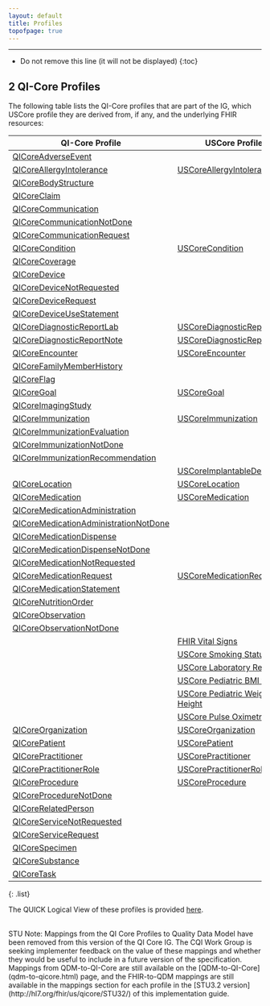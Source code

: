 ```yaml
---
layout: default
title: Profiles
topofpage: true
---
```


---

<!-- TOC  the css styling for this is \pages\assets\css\project.css under 'markdown-toc'-->

* Do not remove this line (it will not be displayed)
{:toc}

## 2 QI-Core Profiles

The following table lists the QI-Core profiles that are part of the IG, which USCore profile they are derived from, if
any, and the underlying FHIR resources:

|QI-Core Profile|USCore Profile|Base Resource|
|---|---|---|
|[QICoreAdverseEvent](StructureDefinition-qicore-adverseevent.html)| |[AdverseEvent]({{site.data.fhir.path}}adverseevent.html)|
|[QICoreAllergyIntolerance](StructureDefinition-qicore-allergyintolerance.html)| [USCoreAllergyIntolerance](http://hl7.org/fhir/us/core/StructureDefinition-us-core-allergyintolerance.html) |[AllergyIntolerance]({{site.data.fhir.path}}allergyintolerance.html)|
|[QICoreBodyStructure](StructureDefinition-qicore-bodystructure.html)| |[BodyStructure]({{site.data.fhir.path}}bodystructure.html)|
|[QICoreClaim](StructureDefinition-qicore-claim.html)| |[Claim]({{site.data.fhir.path}}claim.html)|
|[QICoreCommunication](StructureDefinition-qicore-communication.html)| |[Communication]({{site.data.fhir.path}}communication.html)|
|[QICoreCommunicationNotDone](StructureDefinition-qicore-communicationnotdone.html)| |[Communication]({{site.data.fhir.path}}communication.html)|
|[QICoreCommunicationRequest](StructureDefinition-qicore-communicationrequest.html)| |[CommunicationRequest]({{site.data.fhir.path}}communicationrequest.html)|
|[QICoreCondition](StructureDefinition-qicore-condition.html)| [USCoreCondition](http://hl7.org/fhir/us/core/StructureDefinition-us-core-condition.html) |[Condition]({{site.data.fhir.path}}condition.html)|
|[QICoreCoverage](StructureDefinition-qicore-coverage.html)| |[Coverage]({{site.data.fhir.path}}coverage.html)|
|[QICoreDevice](StructureDefinition-qicore-device.html)| |[Device]({{site.data.fhir.path}}device.html)|
|[QICoreDeviceNotRequested](StructureDefinition-qicore-devicenotrequested.html)| |[DeviceRequest]({{site.data.fhir.path}}devicerequest.html)|
|[QICoreDeviceRequest](StructureDefinition-qicore-devicerequest.html)| |[DeviceRequest]({{site.data.fhir.path}}devicerequest.html)|
|[QICoreDeviceUseStatement](StructureDefinition-qicore-deviceusestatement.html)| |[DeviceUseStatement]({{site.data.fhir.path}}deviceusestatement.html)|
|[QICoreDiagnosticReportLab](StructureDefinition-qicore-diagnosticreport-lab.html)| [USCoreDiagnosticReportLab](http://hl7.org/fhir/us/core/StructureDefinition-us-core-diagnosticreport-lab.html) |[DiagnosticReport]({{site.data.fhir.path}}diagnosticreport.html)|
|[QICoreDiagnosticReportNote](StructureDefinition-qicore-diagnosticreport-note.html)| [USCoreDiagnosticReportNote](http://hl7.org/fhir/us/core/StructureDefinition-us-core-diagnosticreport-note.html) |[DiagnosticReport]({{site.data.fhir.path}}diagnosticreport.html)|
|[QICoreEncounter](StructureDefinition-qicore-encounter.html)| [USCoreEncounter](http://hl7.org/fhir/us/core/StructureDefinition-us-core-encounter.html) |[Encounter]({{site.data.fhir.path}}encounter.html)|
|[QICoreFamilyMemberHistory](StructureDefinition-qicore-familymemberhistory.html)| |[FamilyMemberHistory]({{site.data.fhir.path}}familymemberhistory.html)|
|[QICoreFlag](StructureDefinition-qicore-flag.html)| |[Flag]({{site.data.fhir.path}}flag.html)|
|[QICoreGoal](StructureDefinition-qicore-goal.html)| [USCoreGoal](http://hl7.org/fhir/us/core/StructureDefinition-us-core-goal.html) |[Goal]({{site.data.fhir.path}}goal.html)|
|[QICoreImagingStudy](StructureDefinition-qicore-imagingstudy.html)| |[ImagingStudy]({{site.data.fhir.path}}imagingstudy.html)|
|[QICoreImmunization](StructureDefinition-qicore-immunization.html)| [USCoreImmunization](http://hl7.org/fhir/us/core/StructureDefinition-us-core-immunization.html) |[Immunization]({{site.data.fhir.path}}immunization.html)|
|[QICoreImmunizationEvaluation](StructureDefinition-qicore-immunizationevaluation.html)| |[ImmunizationEvaluation]({{site.data.fhir.path}}immunizationevaluation.html)|
|[QICoreImmunizationNotDone](StructureDefinition-qicore-immunizationnotdone.html)| |[Immunization]({{site.data.fhir.path}}immunization.html)|
|[QICoreImmunizationRecommendation](StructureDefinition-qicore-immunizationrec.html)| |[ImmunizationRecommendation]({{site.data.fhir.path}}immunizationrecommendation.html)|
| | [USCoreImplantableDevice](http://hl7.org/fhir/us/core/StructureDefinition-us-core-implantable-device.html) |[Device]({{site.data.fhir.path}}device.html)|
|[QICoreLocation](StructureDefinition-qicore-location.html)| [USCoreLocation](http://hl7.org/fhir/us/core/StructureDefinition-us-core-location.html) |[Location]({{site.data.fhir.path}}location.html)|
|[QICoreMedication](StructureDefinition-qicore-medication.html)| [USCoreMedication](http://hl7.org/fhir/us/core/StructureDefinition-us-core-medication.html) |[Medication]({{site.data.fhir.path}}medication.html)|
|[QICoreMedicationAdministration](StructureDefinition-qicore-medicationadministration.html)| |[MedicationAdministration]({{site.data.fhir.path}}medicationadministration.html)|
|[QICoreMedicationAdministrationNotDone](StructureDefinition-qicore-mednotadministered.html)| |[MedicationAdministration]({{site.data.fhir.path}}medicationadministration.html)|
|[QICoreMedicationDispense](StructureDefinition-qicore-medicationdispense.html)| |[MedicationDispense]({{site.data.fhir.path}}medicationdispense.html)|
|[QICoreMedicationDispenseNotDone](StructureDefinition-qicore-medicationnotdispensed.html)| |[MedicationDispense]({{site.data.fhir.path}}medicationdispense.html)|
|[QICoreMedicationNotRequested](StructureDefinition-qicore-medicationnotrequested.html)| |[MedicationRequest]({{site.data.fhir.path}}medicationrequest.html)|
|[QICoreMedicationRequest](StructureDefinition-qicore-medicationrequest.html)| [USCoreMedicationRequest](http://hl7.org/fhir/us/core/StructureDefinition-us-core-medicationrequest.html) |[MedicationRequest]({{site.data.fhir.path}}medicationrequest.html)|
|[QICoreMedicationStatement](StructureDefinition-qicore-medicationstatement.html)| |[MedicationStatement]({{site.data.fhir.path}}medicationstatement.html)|
|[QICoreNutritionOrder](StructureDefinition-qicore-nutritionorder.html)| |[NutritionOrder]({{site.data.fhir.path}}nutritionorder.html)|
|[QICoreObservation](StructureDefinition-qicore-observation.html)| |[Observation]({{site.data.fhir.path}}observation.html)|
|[QICoreObservationNotDone](StructureDefinition-qicore-observationnotdone.html)| |[Observation]({{site.data.fhir.path}}observation.html)|
| | [FHIR Vital Signs]({{site.data.fhir.path}}observation-vitalsigns.html) | [Observation]({{site.data.fhir.path}}observation.html) |
| | [USCore Smoking Status](http://hl7.org/fhir/us/core/StructureDefinition-us-core-smokingstatus.html) | [Observation]({{site.data.fhir.path}}observation.html) |
| | [USCore Laboratory Result](http://hl7.org/fhir/us/core/StructureDefinition-us-core-observation-lab.html) | [Observation]({{site.data.fhir.path}}observation.html) |
| | [USCore Pediatric BMI for Age](http://hl7.org/fhir/us/core/StructureDefinition-pediatric-bmi-for-age.html) | [Observation]({{site.data.fhir.path}}observation.html) |
| | [USCore Pediatric Weight for Height](http://hl7.org/fhir/us/core/StructureDefinition-pediatric-weight-for-height.html) | [Observation]({{site.data.fhir.path}}observation.html) |
| | [USCore Pulse Oximetry](http://hl7.org/fhir/us/core/StructureDefinition-us-core-pulse-oximetry.html) | [Observation]({{site.data.fhir.path}}observation.html) |
|[QICoreOrganization](StructureDefinition-qicore-organization.html)| [USCoreOrganization](http://hl7.org/fhir/us/core/StructureDefinition-us-core-organization.html) |[Organization]({{site.data.fhir.path}}organization.html)|
|[QICorePatient](StructureDefinition-qicore-patient.html)| [USCorePatient](http://hl7.org/fhir/us/core/StructureDefinition-us-core-patient.html) |[Patient]({{site.data.fhir.path}}patient.html)|
|[QICorePractitioner](StructureDefinition-qicore-practitioner.html)| [USCorePractitioner](http://hl7.org/fhir/us/core/StructureDefinition-us-core-practitioner.html) |[Practitioner]({{site.data.fhir.path}}practitioner.html)|
|[QICorePractitionerRole](StructureDefinition-qicore-practitionerrole.html)| [USCorePractitionerRole](http://hl7.org/fhir/us/core/StructureDefinition-us-core-practitionerrole.html) |[PractitionerRole]({{site.data.fhir.path}}practitionerrole.html)|
|[QICoreProcedure](StructureDefinition-qicore-procedure.html)| [USCoreProcedure](http://hl7.org/fhir/us/core/StructureDefinition-us-core-procedure.html) |[Procedure]({{site.data.fhir.path}}procedure.html)|
|[QICoreProcedureNotDone](StructureDefinition-qicore-procedurenotdone.html)| |[Procedure]({{site.data.fhir.path}}procedure.html)|
|[QICoreRelatedPerson](StructureDefinition-qicore-relatedperson.html)| |[RelatedPerson]({{site.data.fhir.path}}relatedperson.html)|
|[QICoreServiceNotRequested](StructureDefinition-qicore-servicenotrequested.html)| |[ServiceRequest]({{site.data.fhir.path}}servicerequest.html)|
|[QICoreServiceRequest](StructureDefinition-qicore-servicerequest.html)| |[ServiceRequest]({{site.data.fhir.path}}servicerequest.html)|
|[QICoreSpecimen](StructureDefinition-qicore-specimen.html)| |[Specimen]({{site.data.fhir.path}}specimen.html)|
|[QICoreSubstance](StructureDefinition-qicore-substance.html)| |[Substance]({{site.data.fhir.path}}substance.html)|
|[QICoreTask](StructureDefinition-qicore-task.html)| |[Task]({{site.data.fhir.path}}task.html)|
{: .list}

The QUICK Logical View of these profiles is provided [here](quick/QUICK-index.html).

<br>
STU Note: Mappings from the QI Core Profiles to Quality Data Model have been removed from this version of the QI Core IG. The CQI Work Group is seeking implementer feedback on the value of these mappings and whether they would be useful to include in a future version of the specification. Mappings from QDM-to-QI-Core are still available on the [QDM-to-QI-Core](qdm-to-qicore.html) page, and the FHIR-to-QDM mappings are still available in the mappings section for each profile in the [STU3.2 version](http://hl7.org/fhir/us/qicore/STU32/) of this implementation guide.
